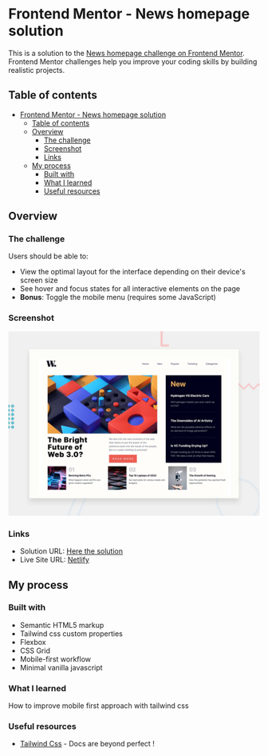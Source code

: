 # Frontend Mentor - News homepage solution

This is a solution to the [News homepage challenge on Frontend Mentor](https://www.frontendmentor.io/challenges/news-homepage-H6SWTa1MFl). Frontend Mentor challenges help you improve your coding skills by building realistic projects.

## Table of contents

- [Frontend Mentor - News homepage solution](#frontend-mentor---news-homepage-solution)
  - [Table of contents](#table-of-contents)
  - [Overview](#overview)
    - [The challenge](#the-challenge)
    - [Screenshot](#screenshot)
    - [Links](#links)
  - [My process](#my-process)
    - [Built with](#built-with)
    - [What I learned](#what-i-learned)
    - [Useful resources](#useful-resources)


## Overview

### The challenge

Users should be able to:

- View the optimal layout for the interface depending on their device's screen size
- See hover and focus states for all interactive elements on the page
- **Bonus**: Toggle the mobile menu (requires some JavaScript)

### Screenshot

![](./screenshot.jpg)


### Links

- Solution URL: [Here the solution](https://www.frontendmentor.io/solutions/landing-page-with-tailwind-flexbox-and-grids-SQCuoCtzH5)
- Live Site URL: [Netlify](https://magical-banoffee-e581f6.netlify.app/)

## My process

### Built with

- Semantic HTML5 markup
- Tailwind css custom properties
- Flexbox
- CSS Grid
- Mobile-first workflow
- Minimal vanilla javascript


### What I learned

How to improve mobile first approach with tailwind css

### Useful resources

- [Tailwind Css](https://www.tailwindcss.com) - Docs are beyond perfect !


